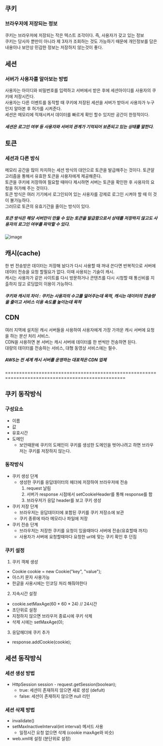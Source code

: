 ## 쿠키
### 브라우저에 저장되는 정보
쿠키는 브라우저에 저장되는 작은 텍스트 조각이다. 즉, 사용자가 갖고 있는 정보  
쿠키는 당사자 뿐만이 아니라 제 3자가 조회하는 것도 가능하기 때문에 개인정보를 담은 내용이나 보안상 민감한 정보는 저장하지 않는것이 좋다.

## 세션
### 서버가 사용자를 알아보는 방법
사용자는 아이디와 비밀번호를 입력하고 서버에서 받은 후에 세션아이디를 사용자의 쿠키에 저장시킨다.  
사용자는 다른 이벤트를 동작할 때 쿠키에 저장된 세션을 서버가 받아서 사용자가 누구인지 알아본 후 허가를 시켜준다.  
세션은 메모리에 적재시켜서 데이터를 빠르게 확인 할수 있지만 공간이 한정적이다.
##### 세션은 로그인 여부 등 사용자와 서버의 관계가 기억되어 보존되고 있는 상태를 말한다.

## 토큰
### 세션과 다른 방식
메모리 공간을 많이 차지하는 세션 방식의 대안으로 토큰을 발급해주는 것이다. 토큰알고리즘을 통해서 유효한 토큰을 사용자에게 제공해준다.  
토큰을 쿠키에 저장하여 필요할 때마다 제시하면 서버는 토큰을 확인한 후 사용자의 요청을 허가해 주는 것이다.  
토큰 방식은 여러 기기에서 로그인되어 있는 사용자를 강제로 로그인 시켜야 할 때 이 것이 불가능하다.  
그러므로 토큰의 유효기간을 줄이는 방식이 있다.
##### 토큰 방식은 해당 서버만이 만들 수 있는 토큰을 발급함으로서 상태를 저장하지 않고도 사용자의 로그인 여부를 파악할 수 있다.

![image](https://user-images.githubusercontent.com/64400738/223934619-d7d13aec-ae92-4935-b7c0-73f15e0be200.png)

## 캐시(cache)
한 번 전송받은 데이터는 저장해 놨다가 다시 사용할 때 꺼내 쓴다면 반복적으로 서버에 데이터 전송을 요청 할필요가 없다. 이때 사용되는 기술이 캐시.  
캐시는 사용자가 같은 사이트를 다시 방문하거나 콘텐츠를 다시 시청할 때 통신비를 지출하지 않고 로딩없이 이용이 가능하다.  
##### 쿠키와 캐시의 차이 : 쿠키는 사용자의 수고를 덜어주는데 목적, 캐시는 데이터의 전송량을 줄이고 서비스 이용 속도를 높이는데 목적

## CDN
여러 지역에 설치된 캐시 서버들을 사용하여 사용자에게 가장 가까운 캐시 서버에 요청을 하는 분산 처리 서비스.  
CDN을 사용하면 본 서버는 캐시 서버에 데이터를 한 번씩만 전송하면 된다.  
대량의 데이터를 전송하는 서비스, 대형 동영상 서비스에는 필수.  
##### AWS는 전 세계 캐시 서버를 운영하는 대표적은 CDN 업체


=================================================================================================  
  
## 쿠키 동작방식
### 구성요소
- 이름
- 값
- 유효시간
- 도메인
  - 보안때문에 쿠키의 도메인이 쿠키를 생성한 도메인을 벗어나려고 하면 브라우저는 쿠키를 저장하지 않는다.
### 동작방식
- 쿠키 생성 단계
  - 생성한 쿠키를 응답데이터의 헤더에 저장하여 브라우저에 전송
    1) request 날림
    2) 서버가 response 시점에서 setCookieHeader를 통해 response를 함
    3) 브라우저가 응답 header를 보고 쿠키 생성
- 쿠키 저장 단계
  - 브라우저는 응답데이터에 포함된 쿠키를 쿠키 저장소에 보관
  - 쿠키 종류에 따라 메모리나 파일에 저장
- 쿠키 전송 단계
  - 브라우저는 저장한 쿠키를 요청이 있을때마다 서버에 전송(유효할때 까지)
  - 사용자가 서버에 요청할때마다 요청한 url에 맞는 쿠키 확인 후 던짐

### 쿠키 설정
1. 쿠키 객체 생성
  - Cookie cookie = new Cookie("key", "value");
  - 아스키 문자 사용가능
  - 한글을 사용시에는 인코딩 처리 해줘야한다
2. 지속시간 설정
  - cookie.setMaxAge(60 * 60 * 24)  // 24시간
  - 초단위로 설정
  - 지정하지 않으면 브라우저 종료시에 쿠키 삭제
  - 삭제 시에는 setMaxAge(0);
3. 응답헤더에 쿠키 추가
  - response.addCookie(cookie);

## 세션 동작방식
### 세션 생성 방법
- HttpSession session - request.getSession(boolean);
  - true: 세션이 존재하지 않으면 새로 생성 (defult)
  - false: 세션이 존재하지 않으면 null 리턴
### 세션 삭제 방법
- invalidate()
- setMaxInactiveInterval(int interval) 메서드 사용
  - 일정시간 요청 없으면 삭제 (cookie maxAge와 비슷)
- web.xml에 설정 (분단위로 설정)
